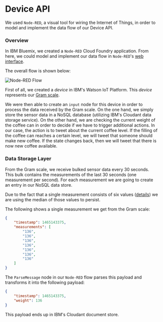 
# Device API

We used `Node-RED`, a visual tool for wiring the Internet of Things, in order to model and implement the data flow of our Device API.

### Overview

In IBM Bluemix, we created a `Node-RED` Cloud Foundry application.
From here, we could model and implement our data flow in `Node-RED`'s [web interface](https://device-api.eu-gb.mybluemix.net/red).

The overall flow is shown below:

![Node-RED Flow](http://rawgit.com/miwurster/msc-iot-kaffeekanne/master/device-api-flow.png)

First of all, we created a _device_ in IBM's Watson IoT Platform. This _device_ represents our [Gram scale](https://github.com/miwurster/msc-iot-kaffeekanne/wiki/GRAM-RZ30K-Device).

We were then able to create an `input` node for this device in order to process the data received by the Gram scale.
On the one hand, we simply store the sensor data in a NoSQL database (utilizing IBM's Cloudant data storage service).
On the other hand, we are checking the current weight of the coffee can in order to decide if we have to trigger additional actions.
In our case, the action is to tweet about the current coffee level.
If the filling of the coffee can reaches a certain level, we will tweet that someone should make new coffee.
If the state changes back, then we will tweet that there is now new coffee available.

### Data Storage Layer

From the Gram scale, we receive bulked sensor data every 30 seconds. This bulk contains the measurements of the last 30 seconds (one measurement per second). For each measurement we are going to create an entry in our NoSQL data store.

Due to the fact that a single measurement consists of six values ([details](../sensor#python-sensor)) we are using the median of those values to persist.

The following shows a single measurement we get from the Gram scale:

```json
{
    "timestamp": 1465143375,
    "measurements": [
        "136",
        "136",
        "136",
        "136",
        "136",
        "136",
        "136"
    ]
}
```

The `ParseMessage` node in our `Node-RED` flow parses this payload and transforms it into the following payload:

```json
{
    "timestamp": 1465143375,
    "weight": 136
}
```

This payload ends up in IBM's Cloudant document store.
